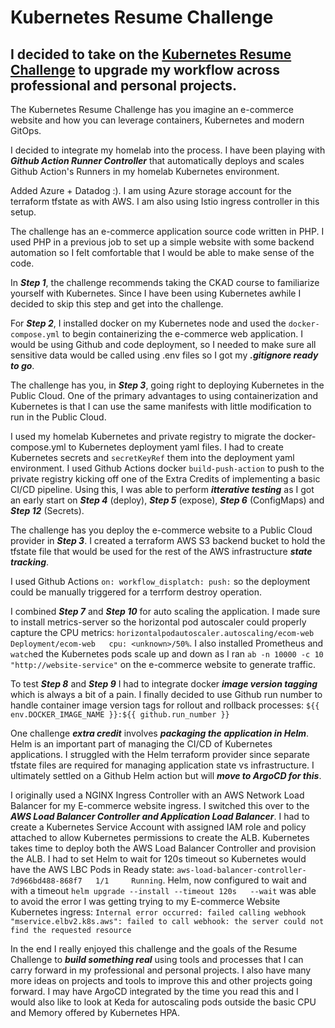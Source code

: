 # Kubernetes Resume Challenge

## I decided to take on the [Kubernetes Resume Challenge](https://cloudresumechallenge.dev/docs/extensions/kubernetes-challenge/) to upgrade my workflow across professional and personal projects.

The Kubernetes Resume Challenge has you imagine an e-commerce website and how you can leverage containers, Kubernetes and modern GitOps.

I decided to integrate my homelab into the process.  I have been playing with ***Github Action Runner Controller*** that automatically deploys and scales Github Action's Runners in my homelab Kubernetes environment.

Added Azure + Datadog :).  I am using Azure storage account for the terraform tfstate as with AWS.  I am also using Istio ingress controller in this setup.

The challenge has an e-commerce application source code written in PHP.  I used PHP in a previous job to set up a simple website with some backend automation so I felt comfortable that I would be able to make sense of the code.

In ***Step 1***, the challenge recommends taking the CKAD course to familiarize yourself with Kubernetes.  Since I have been using Kubernetes awhile I decided to skip this step and get into the challenge.

For ***Step 2***, I installed docker on my Kubernetes node and used the ```docker-compose.yml``` to begin containerizing the e-commerce web application.  I would be using Github and code deployment, so I needed to make sure all sensitive data would be called using .env files so I got my ***.gitignore ready to go***.

The challenge has you, in ***Step 3***, going right to deploying Kubernetes in the Public Cloud.  One of the primary advantages to using containerization and Kubernetes is that I can use the same manifests with little modification to run in the Public Cloud.

I used my homelab Kubernetes and private registry to migrate the docker-compose.yml to Kubernetes deployment yaml files.  I had to create Kubernetes secrets and ```secretKeyRef``` them into the deployment yaml environment.  I used Github Actions docker ```build-push-action``` to push to the private registry kicking off one of the Extra Credits of implementing a basic CI/CD pipeline.  Using this, I was able to perform ***itterative testing*** as I got an early start on ***Step 4*** (deploy), ***Step 5*** (expose), ***Step 6*** (ConfigMaps) and ***Step 12*** (Secrets).

The challenge has you deploy the e-commerce website to a Public Cloud provider in ***Step 3***.  I created a terraform AWS S3 backend bucket to hold the tfstate file that would be used for the rest of the AWS infrastructure ***state tracking***.

I used Github Actions ```on: workflow_displatch: push:``` so the deployment could be manually triggered for a terrform destroy operation.

I combined ***Step 7*** and ***Step 10*** for auto scaling the application.  I made sure to install metrics-server so the horizontal pod autoscaler could properly capture the CPU metrics: ```horizontalpodautoscaler.autoscaling/ecom-web   Deployment/ecom-web   cpu: <unknown>/50%```.  I also installed Prometheus and ```watch```ed the Kubernetes pods scale up and down as I ran ```ab -n 10000 -c 10 "http://website-service"``` on the e-commerce website to generate traffic.

To test ***Step 8*** and ***Step 9*** I had to integrate docker ***image version tagging*** which is always a bit of a pain.  I finally decided to use Github run number to handle container image version tags for rollout and rollback processes: ```${{ env.DOCKER_IMAGE_NAME }}:${{ github.run_number }}```

One challenge ***extra credit*** involves ***packaging the application in Helm***.  Helm is an important part of managing the CI/CD of Kubernetes applications.  I struggled with the Helm terraform provider since separate tfstate files are required for managing application state vs infrastructure.  I ultimately settled on a Github Helm action but will ***move to ArgoCD for this***.

I originally used a NGINX Ingress Controller with an AWS Network Load Balancer for my E-commerce website ingress.  I switched this over to the ***AWS Load Balancer Controller and Application Load Balancer***.  I had to create a Kubernetes Service Account with assigned IAM role and policy attached to allow Kubernetes permissions to create the ALB.  Kubernetes takes time to deploy both the AWS Load Balancer Controller and provision the ALB.  I had to set Helm to wait for 120s timeout so Kubernetes would have the AWS LBC Pods in Ready state: ```aws-load-balancer-controller-7d966bd488-868f7   1/1     Running```.  Helm, now configured to wait and with a timeout ```helm upgrade --install --timeout 120s   --wait``` was able to avoid the error I was getting trying to my E-commerce Website Kubernetes ingress: ```Internal error occurred: failed calling webhook "mservice.elbv2.k8s.aws": failed to call webhook: the server could not find the requested resource```

In the end I really enjoyed this challenge and the goals of the Resume Challenge to ***build something real*** using tools and processes that I can carry forward in my professional and personal projects.  I also have many more ideas on projects and tools to improve this and other projects going forward.  I may have ArgoCD integrated by the time you read this and I would also like to look at Keda for autoscaling pods outside the basic CPU and Memory offered by Kubernetes HPA.
